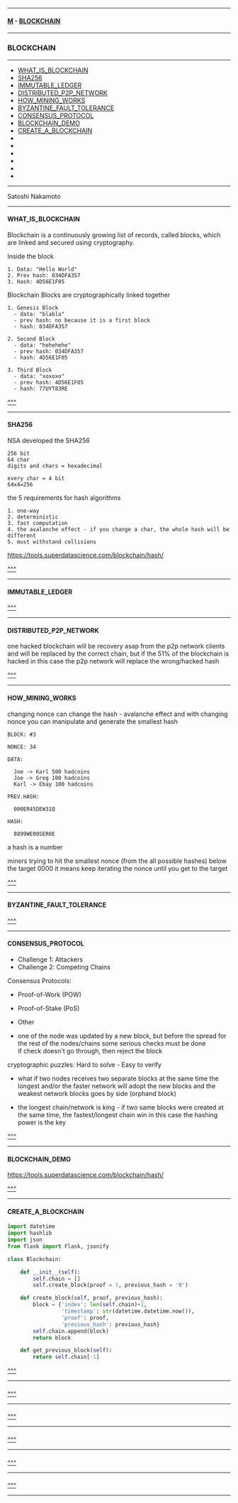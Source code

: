 
---

#### [M](https://github.com/ttltrk/TTT/blob/master/menu.md) - [BLOCKCHAIN](https://github.com/ttltrk/TTT/blob/master/BLK/BLK.md)

---

### BLOCKCHAIN

---

* [WHAT_IS_BLOCKCHAIN](#WHAT_IS_BLOCKCHAIN)
* [SHA256](#SHA256)
* [IMMUTABLE_LEDGER](#IMMUTABLE_LEDGER)
* [DISTRIBUTED_P2P_NETWORK](#DISTRIBUTED_P2P_NETWORK)
* [HOW_MINING_WORKS](#HOW_MINING_WORKS)
* [BYZANTINE_FAULT_TOLERANCE](#BYZANTINE_FAULT_TOLERANCE)
* [CONSENSUS_PROTOCOL](#CONSENSUS_PROTOCOL)
* [BLOCKCHAIN_DEMO](#BLOCKCHAIN_DEMO)
* [CREATE_A_BLOCKCHAIN](#CREATE_A_BLOCKCHAIN)
* [](#)
* [](#)
* [](#)
* [](#)
* [](#)
* [](#)

---

Satoshi Nakamoto

---

#### WHAT_IS_BLOCKCHAIN

Blockchain is a continuously growing list of records, called blocks, which are linked and secured using cryptography.

Inside the block

```
1. Data: "Hello World"
2. Prev hash: 034DFA357
3. Hash: 4D56E1F05
```

Blockchain
Blocks are cryptographically linked together

```
1. Genesis Block
  - data: "blabla"
  - prev hash: no because it is a first block
  - hash: 034DFA357

2. Second Block
  - data: "hehehehe"
  - prev hash: 034DFA357
  - hash: 4D56E1F05

3. Third Block
  - data: "xoxoxo"
  - prev hash: 4D56E1F05
  - hash: 77UYT83RE
```

[^^^](#BLOCKCHAIN)

---

#### SHA256

NSA developed the SHA256

```
256 bit
64 char
digits and chars = hexadecimal

every char = 4 bit
64x4=256
```

the 5 requirements for hash algorithms

```
1. one-way
2. deterministic
3. fast computation
4. the avalanche effect - if you change a char, the whole hash will be different
5. must withstand collisions
```

https://tools.superdatascience.com/blockchain/hash/

[^^^](#BLOCKCHAIN)

---

#### IMMUTABLE_LEDGER

[^^^](#BLOCKCHAIN)

---

#### DISTRIBUTED_P2P_NETWORK

one hacked blockchain will be recovery asap from the p2p network clients and will be replaced
by the correct chain, but if the 51% of the blockchain is hacked in this case the p2p network
will replace the wrong/hacked hash

[^^^](#BLOCKCHAIN)

---

#### HOW_MINING_WORKS

changing nonce can change the hash - avalanche effect
and with changing nonce you can manipulate and generate the smallest hash

```
BLOCK: #3

NONCE: 34

DATA:

  Joe -> Karl 500 hadcoins
  Joe -> Greg 100 hadcoins
  Karl -> Ebay 100 hadcoins

PREV.HASH:

  000ER45DEW31Q

HASH:

  8899WE00SER0E
```

a hash is a number

miners trying to hit the smallest nonce (from the all possible hashes) below the target 0000
it means keep iterating the nonce until you get to the target

[^^^](#BLOCKCHAIN)

---

#### BYZANTINE_FAULT_TOLERANCE

[^^^](#BLOCKCHAIN)

---

#### CONSENSUS_PROTOCOL

- Challenge 1: Attackers
- Challenge 2: Competing Chains

Consensus Protocols:
  - Proof-of-Work (POW)
  - Proof-of-Stake (PoS)
  - Other

- one of the node was updated by a new block, but before the spread for the rest of the nodes/chains
  some serious checks must be done   
  if check doesn't go through, then reject the block

cryptographic puzzles: Hard to solve - Easy to verify   

- what if two nodes receives two separate blocks at the same time
  the longest and/or the faster network will adopt the new blocks and the weakest network blocks goes by side (orphand block)

- the longest chain/network is king - if two same blocks were created at the same time, the fastest/longest chain win
  in this case the hashing power is the key

[^^^](#BLOCKCHAIN)

---

#### BLOCKCHAIN_DEMO

https://tools.superdatascience.com/blockchain/hash/

[^^^](#BLOCKCHAIN)

---

#### CREATE_A_BLOCKCHAIN

```py
import datetime
import hashlib
import json
from flask import Flask, jsonify

class Blockchain:

    def __init__(self):
        self.chain = []
        self.create_block(proof = 1, previous_hash = '0')

    def create_block(self, proof, previous_hash):
        block = {'index': len(self.chain)+1,
                 'timestamp': str(datetime.datetime.now()),
                 'proof': proof,
                 'previous_hash': previous_hash}
        self.chain.append(block)
        return block

    def get_previous_block(self):
        return self.chain[-1]
```

[^^^](#BLOCKCHAIN)

---

####

[^^^](#BLOCKCHAIN)

---

####

[^^^](#BLOCKCHAIN)

---

####

[^^^](#BLOCKCHAIN)

---

####

[^^^](#BLOCKCHAIN)

---

####

[^^^](#BLOCKCHAIN)

---
